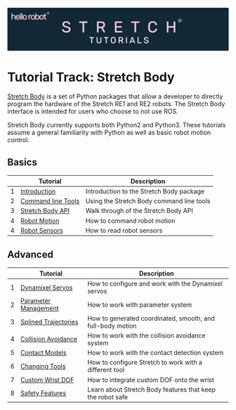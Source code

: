 ![](../images/banner.png)
# Tutorial Track: Stretch Body
[Stretch Body](https://github.com/hello-robot/stretch_body) is a set of Python packages that allow a developer to directly program the hardware of the Stretch RE1 and RE2 robots. The Stretch Body interface is intended for users who choose to not use ROS.


Stretch Body currently supports both Python2 and Python3. These tutorials assume a general familiarity with Python as well as basic robot motion control.

## Basics


|     | Tutorial                                                    | Description                               |
|-----|-------------------------------------------------------------|-------------------------------------------|
| 1   | [Introduction](tutorial_introduction.md)                    | Introduction to the Stretch Body package  |
| 2   | [Command line Tools](tutorial_command_line_tools.md)        | Using the Stretch Body command line tools |
| 3   | [Stretch Body API](tutorial_stretch_body_api.md) | Walk through of the Stretch Body API      |
| 4   | [Robot Motion](tutorial_robot_motion.md)                    | How to command robot motion               |    
| 4   | [Robot Sensors](tutorial_robot_sensors.md)                  | How to read robot sensors        |


## Advanced
|     | Tutorial                                                 | Description                                                |
|-----|----------------------------------------------------------|------------------------------------------------------------|
| 1   | [Dynamixel Servos](tutorial_dynamixel_servos.md)         | How to configure and work with the Dynamixel servos        |
| 2   | [Parameter Management](tutorial_parameter_management.md) | How to work with parameter system                          |
| 3   | [Splined Trajectories](tutorial_splined_trajectories.md) | How to generated coordinated, smooth, and full-body motion |
| 4   | [Collision Avoidance](tutorial_collision_avoidance.md)   | How to work with the collision avoidance system            |
| 5   | [Contact Models](tutorial_contact_models.md)             | How to work with the contact detection system              |
| 6   | [Changing Tools](tutorial_tool_change.md)                | How to configure Stretch to work with a different tool     |
| 7   | [Custom Wrist DOF](tutorial_custom_wrist_dof.md)         | How to integrate custom DOF onto the wrist                 |
| 8   | [Safety Features](tutorial_safe_coding.md)               | Learn about Stretch Body features that keep the robot safe |

